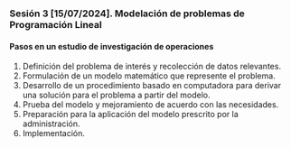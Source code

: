 ### Sesión 3 [15/07/2024]. Modelación de problemas de Programación Lineal

#### Pasos en un estudio de investigación de operaciones
1. Definición del problema de interés y recolección de datos relevantes.
2. Formulación de un modelo matemático que represente el problema.
3. Desarrollo de un procedimiento basado en computadora para derivar una solución para el
problema a partir del modelo.
4. Prueba del modelo y mejoramiento de acuerdo con las necesidades.
5. Preparación para la aplicación del modelo prescrito por la administración.
6. Implementación.
